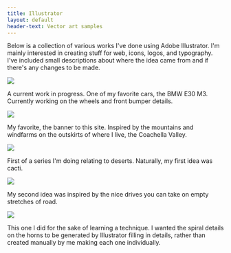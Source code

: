 ```yaml
---
title: Illustrator
layout: default
header-text: Vector art samples
---
```


Below is a collection of various works I've done using Adobe Illustrator. I'm mainly interested in creating stuff for web, icons, logos, and typography. I've included small descriptions about where the idea came from and if there's any changes to be made.

<article>
    <img class='illustration-image' src='https://res.cloudinary.com/dwdubcw9r/image/upload/v1565562005/e30Render_o0nuye.svg'/>
    <p>A current work in progress. One of my favorite cars, the BMW E30 M3. Currently working on the wheels and front bumper details.</p>
</article>

<article>
    <img class='illustration-image' src='https://res.cloudinary.com/dwdubcw9r/image/upload/v1565388737/MountainLogo_shwku4.svg'/>
    <p>My favorite, the banner to this site. Inspired by the mountains and windfarms on the outskirts of where I live, the Coachella Valley.</p>
</article>

<article>
    <img class='illustration-image sizefix' src='https://res.cloudinary.com/dwdubcw9r/image/upload/v1565567198/CactusLogo_wwqwyh.svg'/>
    <p>First of a series I'm doing relating to deserts. Naturally, my first idea was cacti.</p>
</article>

<article>
    <img class='illustration-image sizefix' src='https://res.cloudinary.com/dwdubcw9r/image/upload/v1566789570/DesertRoadV2_ib6vzo.svg'/>
    <p>My second idea was inspired by the nice drives you can take on empty stretches of road.</p>
</article>

<article>
    <img class='illustration-image sizefix' src='https://res.cloudinary.com/dwdubcw9r/image/upload/v1566789556/BigHornV2_xo0mlw.svg'/>
    <p>This one I did for the sake of learning a technique. I wanted the spiral details on the horns to be generated by Illustrator filling in details, rather than created manually by me making each one individually.</p>
</article>